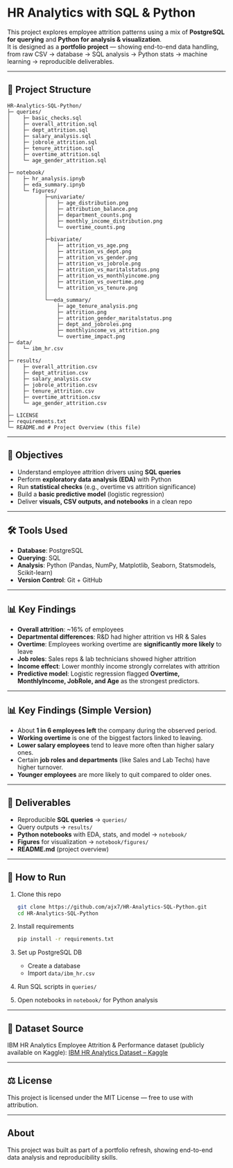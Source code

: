 # HR Analytics with SQL & Python

This project explores employee attrition patterns using a mix of **PostgreSQL for querying** and **Python for analysis & visualization**.  
It is designed as a **portfolio project** — showing end-to-end data handling, from raw CSV → database → SQL analysis → Python stats → machine learning → reproducible deliverables.

---

## 📂 Project Structure

```
HR-Analytics-SQL-Python/
├─ queries/
│    ├─ basic_checks.sql
│    ├─ overall_attrition.sql
│ 	 ├─ dept_attrition.sql
│ 	 ├─ salary_analysis.sql
│ 	 ├─ jobrole_attrition.sql
│ 	 ├─ tenure_attrition.sql
│ 	 ├─ overtime_attrition.sql
│ 	 └─ age_gender_attrition.sql
│ 	 
├─ notebook/
│    ├─ hr_analysis.ipnyb
│    ├─ eda_summary.ipnyb
│    └─ figures/
│    		├─univariate/
│    		│ 	├─ age_distribution.png
│    		│ 	├─ attribution_balance.png
│    		│ 	├─ department_counts.png
│    		│ 	├─ monthly_income_distribution.png
│    		│ 	└─ overtime_counts.png
│    		│ 	
│    		├─bivariate/
│    		│ 	├─ attrition_vs_age.png
│   		│ 	├─ attrition_vs_dept.png
│    		│ 	├─ attrition_vs_gender.png
│    		│ 	├─ attrition_vs_jobrole.png
│    		│ 	├─ attrition_vs_maritalstatus.png
│    		│ 	├─ attrition_vs_monthlyincome.png
│    		│ 	├─ attrition_vs_overtime.png
│    		│ 	└─ attrition_vs_tenure.png
│    		│ 	
│    		└──eda_summary/
│    			├─ age_tenure_analysis.png
│    			├─ attrition.png
│    			├─ attrition_gender_maritalstatus.png
│    			├─ dept_and_jobroles.png
│    			├─ monthlyincome_vs_attrition.png
│    			└─ overtime_impact.png
├─ data/
│    └─ ibm_hr.csv
│ 
├─ results/
│    ├─ overall_attrition.csv
│    ├─ dept_attrition.csv
│    ├─ salary_analysis.csv
│    ├─ jobrole_attrition.csv
│    ├─ tenure_attrition.csv
│    ├─ overtime_attrition.csv
│    └─ age_gender_attrition.csv
│
├─ LICENSE	
├─ requirements.txt
└─ README.md # Project Overview (this file)
```


---

## 🎯 Objectives

- Understand employee attrition drivers using **SQL queries**  
- Perform **exploratory data analysis (EDA)** with Python  
- Run **statistical checks** (e.g., overtime vs attrition significance)  
- Build a **basic predictive model** (logistic regression)  
- Deliver **visuals, CSV outputs, and notebooks** in a clean repo

---

## 🛠️ Tools Used

- **Database**: PostgreSQL  
- **Querying**: SQL  
- **Analysis**: Python (Pandas, NumPy, Matplotlib, Seaborn, Statsmodels, Scikit-learn)  
- **Version Control**: Git + GitHub  

---

## 📊 Key Findings

- **Overall attrition**: ~16% of employees  
- **Departmental differences**: R&D had higher attrition vs HR & Sales  
- **Overtime**: Employees working overtime are **significantly more likely** to leave  
- **Job roles**: Sales reps & lab technicians showed higher attrition  
- **Income effect**: Lower monthly income strongly correlates with attrition  
- **Predictive model**: Logistic regression flagged **Overtime, MonthlyIncome, JobRole, and Age** as the strongest predictors.

---

## 📊 Key Findings (Simple Version)

- About **1 in 6 employees left** the company during the observed period.  
- **Working overtime** is one of the biggest factors linked to leaving.  
- **Lower salary employees** tend to leave more often than higher salary ones.  
- Certain **job roles and departments** (like Sales and Lab Techs) have higher turnover.  
- **Younger employees** are more likely to quit compared to older ones. 

---

## 📌 Deliverables

- Reproducible **SQL queries** → `queries/`  
- Query outputs → `results/`  
- **Python notebooks** with EDA, stats, and model → `notebook/`  
- **Figures** for visualization → `notebook/figures/`  
- **README.md** (project overview)

---

## 🚀 How to Run

1. Clone this repo  
	```bash
   git clone https://github.com/ajx7/HR-Analytics-SQL-Python.git
   cd HR-Analytics-SQL-Python
   ```
2. Install requirements
	```bash
	pip install -r requirements.txt
	```

3. Set up PostgreSQL DB

	- Create a database
	- Import `data/ibm_hr.csv`

4. Run SQL scripts in `queries/`

5. Open notebooks in `notebook/` for Python analysis


---

## 📖 Dataset Source

IBM HR Analytics Employee Attrition & Performance dataset (publicly available on Kaggle):
[IBM HR Analytics Dataset – Kaggle](https://www.kaggle.com/datasets/pavansubhasht/ibm-hr-analytics-attrition-dataset)

---

## ⚖️ License

This project is licensed under the MIT License — free to use with attribution.

---

## About

This project was built as part of a portfolio refresh, showing end-to-end data analysis and reproducibility skills.

